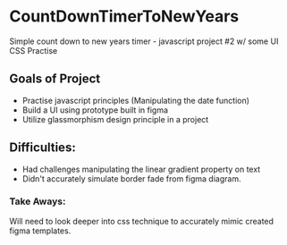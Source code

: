 # CountDownTimerToNewYears
Simple count down to new years timer -  javascript project #2 w/ some UI CSS Practise

## Goals of Project
- Practise javascript principles (Manipulating the date function) 
- Build a UI using prototype built in figma
- Utilize glassmorphism design principle in a project

## Difficulties:
- Had challenges manipulating the linear gradient property on text
- Didn't accurately simulate border fade from figma diagram.

### Take Aways:
Will need to look deeper into css technique to accurately mimic created figma templates.  
